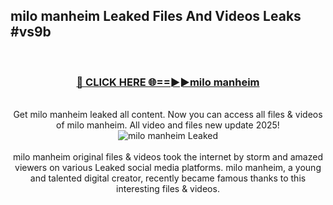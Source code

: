## milo manheim Leaked Files And Videos Leaks #vs9b
<br>
<div align="center">
<h3><a href="https://watchclip.my.id/milo manheim" rel="nofollow">🔴 CLICK HERE 🌐==►►milo manheim</a></h3>
<br>
Get milo manheim leaked all content. Now you can access all files & videos of milo manheim. All video and files new update 2025!
<br>
<a href="https://watchclip.my.id/milo manheim" rel="nofollow" data-target="animated-image.originalLink"><img src="https://i.ibb.co.com/WyWwxjT/player-gif2.gif" alt="milo manheim Leaked" style="max-width: 100%; display: inline-block;" data-target="animated-image.originalImage"></a>
<br><br>
milo manheim original files & videos took the internet by storm and amazed viewers on various Leaked social media platforms. milo manheim, a young and talented digital creator, recently became famous thanks to this interesting files & videos.
</div>
<br>